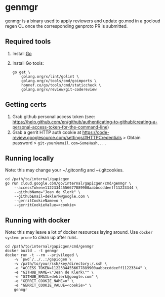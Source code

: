 # genmgr

genmgr is a binary used to apply reviewers and update go.mod in a gocloud regen
CL once the corresponding genproto PR is submitted.

## Required tools

1. Install [Go](http://golang.org/dl)
1. Install Go tools:

    ```
    go get \
        golang.org/x/lint/golint \
        golang.org/x/tools/cmd/goimports \
        honnef.co/go/tools/cmd/staticcheck \
        golang.org/x/review/git-codereview
    ```

## Getting certs

1. Grab github personal access token (see: https://help.github.com/en/github/authenticating-to-github/creating-a-personal-access-token-for-the-command-line)
2. Grab a gerrit HTTP auth cookie at https://code-review.googlesource.com/settings/#HTTPCredentials > Obtain password > `git-your@email.com=SomeHash....`

## Running locally

Note: this may change your ~/.gitconfig and ~/.gitcookies.

```
cd /path/to/internal/gapicgen
go run cloud.google.com/go/internal/gapicgen/cmd/genmgr \
    --accessToken=11223344556677889900aabbccddeeff11223344 \
    --githubName="Jean de Klerk" \
    --githubEmail=deklerk@google.com \
    --gerritCookieName=o \
    --gerritCookieValue=<cookie>
```

## Running with docker

Note: this may leave a lot of docker resources laying around. Use
`docker system prune` to clean up after runs.

```
cd /path/to/internal/gapicgen/cmd/genmgr
docker build . -t genmgr
docker run -t --rm --privileged \
    -v `pwd`/../..:/gapicgen \
    -v /path/to/your/ssh/key/directory:/.ssh \
    -e "ACCESS_TOKEN=11223344556677889900aabbccddeeff11223344" \
    -e "GITHUB_NAME=\"Jean de Klerk\"" \
    -e "GITHUB_EMAIL=deklerk@google.com" \
    -e "GERRIT_COOKIE_NAME=o" \
    -e "GERRIT_COOKIE_VALUE=<cookie>" \
    genmgr
```
